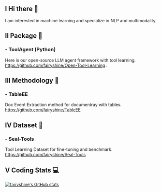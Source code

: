 ## I Hi there 👋

I am interested in machine learning and specialize in NLP and multimodality.

## II Package 🎉
### - ToolAgent (Python)
Here is our open-source LLM agent framework with tool learning.
https://github.com/fairyshine/Open-Tool-Learning .

## III Methodology 🚀
### - TableEE 
Doc Event Extraction method for documentray with tables.
https://github.com/fairyshine/TableEE

## IV Dataset 📄
### - Seal-Tools
Tool Learning Dataset for fine-tuning and benchmark.
https://github.com/fairyshine/Seal-Tools

## V Coding Stats 💻

[![fairyshine's GitHub stats](https://github-readme-stats.vercel.app/api?username=fairyshine)](https://github.com/anuraghazra/github-readme-stats)


<!--
**fairyshine/fairyshine** is a ✨ _special_ ✨ repository because its `README.md` (this file) appears on your GitHub profile.

Here are some ideas to get you started:

- 🔭 I’m currently working on ...
- 🌱 I’m currently learning ...
- 👯 I’m looking to collaborate on ...
- 🤔 I’m looking for help with ...
- 💬 Ask me about ...
- 📫 How to reach me: ...
- 😄 Pronouns: ...
- ⚡ Fun fact: ...
-->
